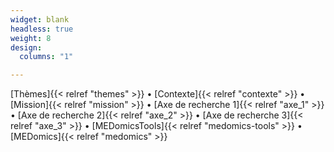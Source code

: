 ```yaml
---
widget: blank
headless: true
weight: 8
design:
  columns: "1"  

---
```


[Thèmes]{{< relref "themes" >}} • 
[Contexte]{{< relref "contexte" >}} • 
[Mission]{{< relref "mission" >}} • 
[Axe de recherche 1]{{< relref "axe_1" >}} • 
[Axe de recherche 2]{{< relref "axe_2" >}} • 
[Axe de recherche 3]{{< relref "axe_3" >}} • 
[MEDomicsTools]{{< relref "medomics-tools" >}} • 
[MEDomics]{{< relref "medomics" >}}
